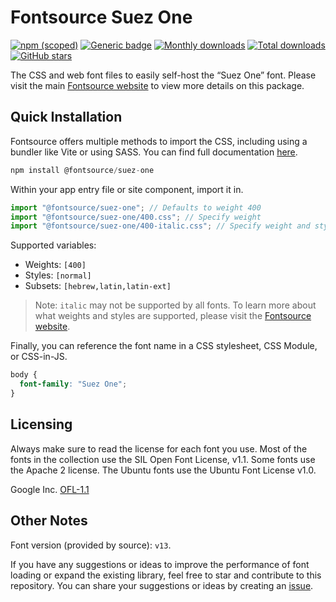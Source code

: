 # Fontsource Suez One

[![npm (scoped)](https://img.shields.io/npm/v/@fontsource/suez-one?color=brightgreen)](https://www.npmjs.com/package/@fontsource/suez-one) [![Generic badge](https://img.shields.io/badge/fontsource-passing-brightgreen)](https://github.com/fontsource/fontsource) [![Monthly downloads](https://badgen.net/npm/dm/@fontsource/suez-one)](https://github.com/fontsource/fontsource) [![Total downloads](https://badgen.net/npm/dt/@fontsource/suez-one)](https://github.com/fontsource/fontsource) [![GitHub stars](https://img.shields.io/github/stars/fontsource/fontsource.svg?style=social&label=Star)](https://github.com/fontsource/fontsource/stargazers)

The CSS and web font files to easily self-host the “Suez One” font. Please visit the main [Fontsource website](https://fontsource.org/fonts/suez-one) to view more details on this package.

## Quick Installation

Fontsource offers multiple methods to import the CSS, including using a bundler like Vite or using SASS. You can find full documentation [here](https://fontsource.org/docs/getting-started/introduction).

```javascript
npm install @fontsource/suez-one
```

Within your app entry file or site component, import it in.

```javascript
import "@fontsource/suez-one"; // Defaults to weight 400
import "@fontsource/suez-one/400.css"; // Specify weight
import "@fontsource/suez-one/400-italic.css"; // Specify weight and style
```

Supported variables:
- Weights: `[400]`
- Styles: `[normal]`
- Subsets: `[hebrew,latin,latin-ext]`

> Note: `italic` may not be supported by all fonts. To learn more about what weights and styles are supported, please visit the [Fontsource website](https://fontsource.org/fonts/suez-one).

Finally, you can reference the font name in a CSS stylesheet, CSS Module, or CSS-in-JS.

```css
body {
  font-family: "Suez One";
}
```

## Licensing
Always make sure to read the license for each font you use. Most of the fonts in the collection use the SIL Open Font License, v1.1. Some fonts use the Apache 2 license. The Ubuntu fonts use the Ubuntu Font License v1.0.

Google Inc.
[OFL-1.1](http://scripts.sil.org/OFL)

## Other Notes
Font version (provided by source): `v13`.

If you have any suggestions or ideas to improve the performance of font loading or expand the existing library, feel free to star and contribute to this repository. You can share your suggestions or ideas by creating an [issue](https://github.com/fontsource/fontsource/issues).